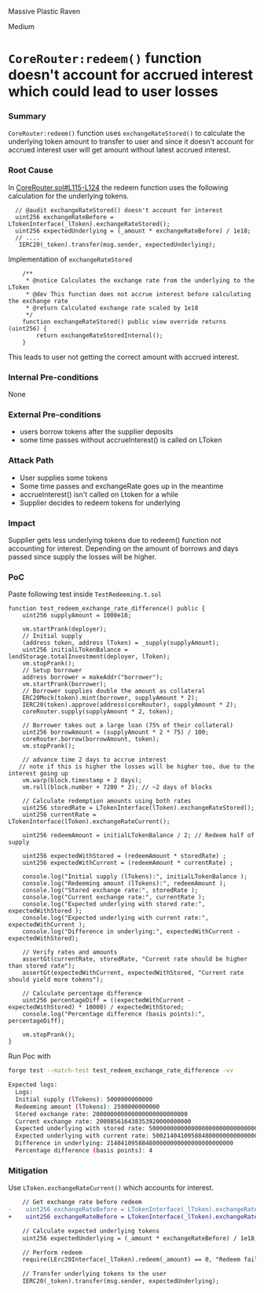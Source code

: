 Massive Plastic Raven

Medium

# `CoreRouter:redeem()` function doesn't account for accrued interest which could lead to user losses

### Summary

`CoreRouter:redeem()` function uses `exchangeRateStored()` to calculate the underlying token amount to transfer to user and since it doesn't account for accrued interest user will get amount without latest accrued interest.

### Root Cause

In [CoreRouter.sol#L115-L124](https://github.com/sherlock-audit/2025-05-lend-audit-contest/blob/main/Lend-V2/src/LayerZero/CoreRouter.sol#L115-L124) the redeem function uses the following calculation for the underlying tokens.

```solidity
  // @audit exchangeRateStored() doesn't account for interest
  uint256 exchangeRateBefore = LTokenInterface(_lToken).exchangeRateStored();
  uint256 expectedUnderlying = (_amount * exchangeRateBefore) / 1e18;
  // ....
   IERC20(_token).transfer(msg.sender, expectedUnderlying);
```

Implementation of `exchangeRateStored`
```solidity
    /**
     * @notice Calculates the exchange rate from the underlying to the LToken
     * @dev This function does not accrue interest before calculating the exchange rate
     * @return Calculated exchange rate scaled by 1e18
     */
    function exchangeRateStored() public view override returns (uint256) {
        return exchangeRateStoredInternal();
    }
```

This leads to user not getting the correct amount with accrued interest.

### Internal Pre-conditions

None

### External Pre-conditions

- users borrow tokens after the supplier deposits
- some time passes without accrueInterest() is called on LToken

### Attack Path

- User supplies some tokens
- Some time passes and exchangeRate goes up in the meantime
- accrueInterest() isn't called on Ltoken for a while
- Supplier decides to redeem tokens for underlying


### Impact

Supplier gets less underlying tokens due to redeem() function not accounting for interest. Depending on the amount of borrows and days passed since supply the losses will be higher.

### PoC

Paste following test inside `TestRedeeming.t.sol`
```solidity
function test_redeem_exchange_rate_difference() public {
    uint256 supplyAmount = 1000e18;
    
    vm.startPrank(deployer);
    // Initial supply
    (address token, address lToken) = _supply(supplyAmount);
    uint256 initialLTokenBalance = lendStorage.totalInvestment(deployer, lToken);
    vm.stopPrank();
    // Setup borrower
    address borrower = makeAddr("borrower");
    vm.startPrank(borrower);
    // Borrower supplies double the amount as collateral
    ERC20Mock(token).mint(borrower, supplyAmount * 2);
    IERC20(token).approve(address(coreRouter), supplyAmount * 2);
    coreRouter.supply(supplyAmount * 2, token);
    
    // Borrower takes out a large loan (75% of their collateral)
    uint256 borrowAmount = (supplyAmount * 2 * 75) / 100;
    coreRouter.borrow(borrowAmount, token);
    vm.stopPrank();

    // advance time 2 days to accrue interest
   // note if this is higher the losses will be higher too, due to the interest going up
    vm.warp(block.timestamp + 2 days);
    vm.roll(block.number + 7200 * 2); // ~2 days of blocks
    
    // Calculate redemption amounts using both rates
    uint256 storedRate = LTokenInterface(lToken).exchangeRateStored();
    uint256 currentRate = LTokenInterface(lToken).exchangeRateCurrent();
    
    uint256 redeemAmount = initialLTokenBalance / 2; // Redeem half of supply
    
    uint256 expectedWithStored = (redeemAmount * storedRate) ;
    uint256 expectedWithCurrent = (redeemAmount * currentRate) ;
    
    console.log("Initial supply (lTokens):", initialLTokenBalance );
    console.log("Redeeming amount (lTokens):", redeemAmount );
    console.log("Stored exchange rate:", storedRate );
    console.log("Current exchange rate:", currentRate );
    console.log("Expected underlying with stored rate:", expectedWithStored );
    console.log("Expected underlying with current rate:", expectedWithCurrent );
    console.log("Difference in underlying:", expectedWithCurrent - expectedWithStored);
    
    // Verify rates and amounts
    assertGt(currentRate, storedRate, "Current rate should be higher than stored rate");
    assertGt(expectedWithCurrent, expectedWithStored, "Current rate should yield more tokens");
    
    // Calculate percentage difference
    uint256 percentageDiff = ((expectedWithCurrent - expectedWithStored) * 10000) / expectedWithStored;
    console.log("Percentage difference (basis points):", percentageDiff);
    
    vm.stopPrank();
}
```

Run Poc with
```bash
forge test --match-test test_redeem_exchange_rate_difference -vv

Expected logs:
  Logs:
  Initial supply (lTokens): 5000000000000
  Redeeming amount (lTokens): 2500000000000
  Stored exchange rate: 200000000000000000000000000
  Current exchange rate: 200085616438353920000000000
  Expected underlying with stored rate: 500000000000000000000000000000000000000
  Expected underlying with current rate: 500214041095884800000000000000000000000
  Difference in underlying: 214041095884800000000000000000000000
  Percentage difference (basis points): 4
```


### Mitigation

Use `LToken.exchangeRateCurrent()` which accounts for interest.

```diff
    // Get exchange rate before redeem
-    uint256 exchangeRateBefore = LTokenInterface(_lToken).exchangeRateStored();
+    uint256 exchangeRateBefore = LTokenInterface(_lToken).exchangeRateCurrent();

    // Calculate expected underlying tokens
    uint256 expectedUnderlying = (_amount * exchangeRateBefore) / 1e18;

    // Perform redeem
    require(LErc20Interface(_lToken).redeem(_amount) == 0, "Redeem failed");

    // Transfer underlying tokens to the user
    IERC20(_token).transfer(msg.sender, expectedUnderlying);

```